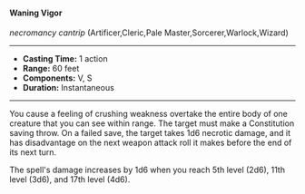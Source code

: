 #### Waning Vigor
*necromancy cantrip* (Artificer,Cleric,Pale Master,Sorcerer,Warlock,Wizard)
___
- **Casting Time:** 1 action
- **Range:** 60 feet
- **Components:** V, S
- **Duration:** Instantaneous
---
You cause a feeling of crushing weakness overtake the entire body of one creature that you can see within range. The target must make a Constitution saving throw. On a failed save, the target takes 1d6 necrotic damage, and it has disadvantage on the next weapon attack roll it makes before the end of its next turn.

The spell's damage increases by 1d6 when you reach 5th level (2d6), 11th level (3d6), and 17th level (4d6).